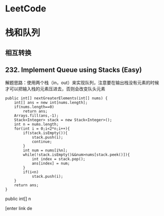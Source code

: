 # LeetCode




# 栈和队列

## 相互转换


## 232. Implement Queue using Stacks (Easy)

解题思路：使用两个栈（in，out）来实现队列，注意要在输出栈没有元素的时候才可以把输入栈的元素压进去，否则会改变队头元素

  

    public int[] nextGreaterElements(int[] nums) {
        int[] ans = new int[nums.length];
        if(nums.length==0)
            return ans;
        Arrays.fill(ans,-1);
        Stack<Integer> stack = new Stack<Integer>();
        int n = nums.length;
        for(int i = 0;i<2*n;i++){
            if(stack.isEmpty()){
                stack.push(i);
                continue;
            }
            int num = nums[i%n];
            while(!stack.isEmpty()&&num>nums[stack.peek()]){
                int index = stack.pop();
                ans[index] = num;
            }
            if(i<n)
                stack.push(i);
        }
        return ans;
    }

    
public int[] n

[enter link de
